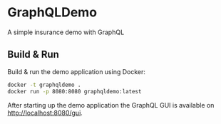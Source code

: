 # GraphQLDemo

A simple insurance demo with GraphQL

## Build & Run

Build & run the demo application using Docker:

```bash
docker -t graphqldemo .
docker run -p 8080:8080 graphqldemo:latest
```

After starting up the demo application the GraphQL GUI is available on [http://localhost:8080/gui](http://localhost:8080/gui).
